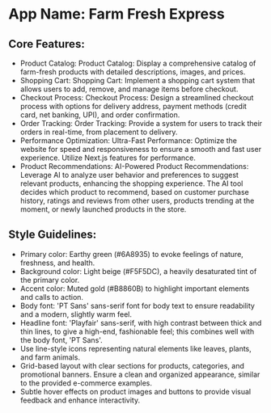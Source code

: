 # **App Name**: Farm Fresh Express

## Core Features:

- Product Catalog: Product Catalog: Display a comprehensive catalog of farm-fresh products with detailed descriptions, images, and prices.
- Shopping Cart: Shopping Cart: Implement a shopping cart system that allows users to add, remove, and manage items before checkout.
- Checkout Process: Checkout Process: Design a streamlined checkout process with options for delivery address, payment methods (credit card, net banking, UPI), and order confirmation.
- Order Tracking: Order Tracking: Provide a system for users to track their orders in real-time, from placement to delivery.
- Performance Optimization: Ultra-Fast Performance: Optimize the website for speed and responsiveness to ensure a smooth and fast user experience. Utilize Next.js features for performance.
- Product Recommendations: AI-Powered Product Recommendations: Leverage AI to analyze user behavior and preferences to suggest relevant products, enhancing the shopping experience. The AI tool decides which product to recommend, based on customer purchase history, ratings and reviews from other users, products trending at the moment, or newly launched products in the store.

## Style Guidelines:

- Primary color: Earthy green (#6A8935) to evoke feelings of nature, freshness, and health.
- Background color: Light beige (#F5F5DC), a heavily desaturated tint of the primary color.
- Accent color: Muted gold (#B8860B) to highlight important elements and calls to action.
- Body font: 'PT Sans' sans-serif font for body text to ensure readability and a modern, slightly warm feel.
- Headline font: 'Playfair' sans-serif, with high contrast between thick and thin lines, to give a high-end, fashionable feel; this combines well with the body font, 'PT Sans'.
- Use line-style icons representing natural elements like leaves, plants, and farm animals.
- Grid-based layout with clear sections for products, categories, and promotional banners. Ensure a clean and organized appearance, similar to the provided e-commerce examples.
- Subtle hover effects on product images and buttons to provide visual feedback and enhance interactivity.